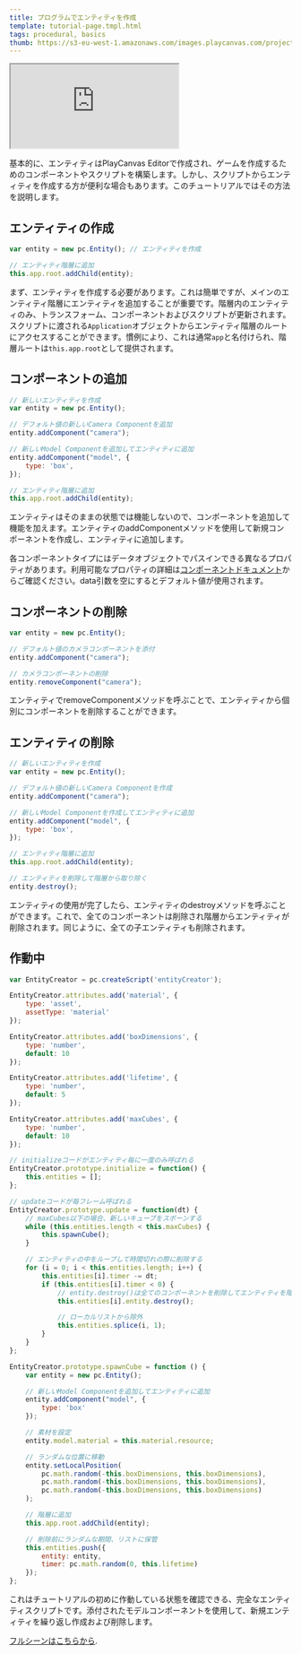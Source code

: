 ```yaml
---
title: プログラムでエンティティを作成
template: tutorial-page.tmpl.html
tags: procedural, basics
thumb: https://s3-eu-west-1.amazonaws.com/images.playcanvas.com/projects/12/406042/4479BC-image-75.jpg
---
```


<iframe src="https://playcanv.as/p/1VjdIY7v/" ></iframe>

基本的に、エンティティはPlayCanvas Editorで作成され、ゲームを作成するためのコンポーネントやスクリプトを構築します。しかし、スクリプトからエンティティを作成する方が便利な場合もあります。このチュートリアルではその方法を説明します。

## エンティティの作成

```js
var entity = new pc.Entity(); // エンティティを作成

// エンティティ階層に追加
this.app.root.addChild(entity);
```

まず、エンティティを作成する必要があります。これは簡単ですが、メインのエンティティ階層にエンティティを追加することが重要です。階層内のエンティティのみ、トランスフォーム、コンポーネントおよびスクリプトが更新されます。スクリプトに渡される`Application`オブジェクトからエンティティ階層のルートにアクセスすることができます。慣例により、これは通常`app`と名付けられ、階層ルートは`this.app.root`として提供されます。

## コンポーネントの追加

```javascript
// 新しいエンティティを作成
var entity = new pc.Entity();

// デフォルト値の新しいCamera Componentを追加
entity.addComponent("camera");

// 新しいModel Componentを追加してエンティティに追加
entity.addComponent("model", {
    type: 'box',
});

// エンティティ階層に追加
this.app.root.addChild(entity);
```

エンティティはそのままの状態では機能しないので、コンポーネントを追加して機能を加えます。エンティティのaddComponentメソッドを使用して新規コンポーネントを作成し、エンティティに追加します。

各コンポーネントタイプにはデータオブジェクトでパスインできる異なるプロパティがあります。利用可能なプロパティの詳細は[コンポーネントドキュメント][1]からご確認ください。data引数を空にするとデフォルト値が使用されます。

## コンポーネントの削除

```javascript
var entity = new pc.Entity();

// デフォルト値のカメラコンポーネントを添付
entity.addComponent("camera");

// カメラコンポーネントの削除
entity.removeComponent("camera");
```

エンティティでremoveComponentメソッドを呼ぶことで、エンティティから個別にコンポーネントを削除することができます。

## エンティティの削除

```javascript
// 新しいエンティティを作成
var entity = new pc.Entity();

// デフォルト値の新しいCamera Componentを作成
entity.addComponent("camera");

// 新しいModel Componentを作成してエンティティに追加
entity.addComponent("model", {
    type: 'box',
});

// エンティティ階層に追加
this.app.root.addChild(entity);

// エンティティを削除して階層から取り除く
entity.destroy();
```

エンティティの使用が完了したら、エンティティのdestroyメソッドを呼ぶことができます。これで、全てのコンポーネントは削除され階層からエンティティが削除されます。同じように、全ての子エンティティも削除されます。

## 作動中

```javascript
var EntityCreator = pc.createScript('entityCreator');

EntityCreator.attributes.add('material', {
    type: 'asset',
    assetType: 'material'
});

EntityCreator.attributes.add('boxDimensions', {
    type: 'number',
    default: 10
});

EntityCreator.attributes.add('lifetime', {
    type: 'number',
    default: 5
});

EntityCreator.attributes.add('maxCubes', {
    type: 'number',
    default: 10
});

// initializeコードがエンティティ毎に一度のみ呼ばれる
EntityCreator.prototype.initialize = function() {
    this.entities = [];
};

// updateコードが毎フレーム呼ばれる
EntityCreator.prototype.update = function(dt) {
    // maxCubes以下の場合、新しいキューブをスポーンする
    while (this.entities.length < this.maxCubes) {
        this.spawnCube();
    }

    // エンティティの中をループして時間切れの際に削除する
    for (i = 0; i < this.entities.length; i++) {
        this.entities[i].timer -= dt;
        if (this.entities[i].timer < 0) {
            // entity.destroy()は全てのコンポーネントを削除してエンティティを階層から取り除く
            this.entities[i].entity.destroy();

            // ローカルリストから除外
            this.entities.splice(i, 1);
        }
    }
};

EntityCreator.prototype.spawnCube = function () {
    var entity = new pc.Entity();

    // 新しいModel Componentを追加してエンティティに追加
    entity.addComponent("model", {
        type: 'box'
    });

    // 素材を設定
    entity.model.material = this.material.resource;

    // ランダムな位置に移動
    entity.setLocalPosition(
        pc.math.random(-this.boxDimensions, this.boxDimensions),
        pc.math.random(-this.boxDimensions, this.boxDimensions),
        pc.math.random(-this.boxDimensions, this.boxDimensions)
    );

    // 階層に追加
    this.app.root.addChild(entity);

    // 削除前にランダムな期間、リストに保管
    this.entities.push({
        entity: entity,
        timer: pc.math.random(0, this.lifetime)
    });
};
```

これはチュートリアルの初めに作動している状態を確認できる、完全なエンティティスクリプトです。添付されたモデルコンポーネントを使用して、新規エンティティを繰り返し作成および削除します。

[フルシーンはこちらから][2].

[1]: /user-manual/packs/components/
[2]: https://playcanvas.com/editor/scene/440341

